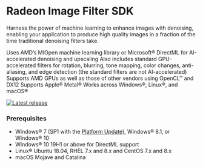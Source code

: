 # Radeon Image Filter SDK

Harness the power of machine learning to enhance images with denoising, enabling your application to produce high quality images in a fraction of the time traditional denoising filters take.

Uses AMD’s MIOpen machine learning library or Microsoft® DirectML for AI-accelerated denoising and upscaling
Also includes standard GPU-accelerated filters for rotation, blurring, tone mapping, color changes, anti-aliasing, and edge detection (the standard filters are not AI-accelerated)
Supports AMD GPUs as well as those of other vendors using OpenCL™ and DX12
Supports Apple® Metal®
Works across Windows®, Linux®, and macOS®

<div>
  <a href="https://github.com/GPUOpen-LibrariesAndSDKs/RadeonImageFilter/releases/latest/"><img src="http://gpuopen-librariesandsdks.github.io/media/latest-release-button.svg" alt="Latest release" title="Latest release"></a>
</div>

### Prerequisites
* Windows&reg; 7 (SP1 with the [Platform Update](https://msdn.microsoft.com/en-us/library/windows/desktop/jj863687.aspx)), Windows&reg; 8.1, or Windows&reg; 10
* Windows&reg; 10 19H1 or above for DirectML support
* Linux® Ubuntu 18.04, RHEL 7.x and 8.x and CentOS 7.x and 8.x
* macOS Mojave and Catalina
